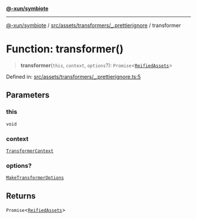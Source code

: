 [**@-xun/symbiote**](../../../../../README.md)

***

[@-xun/symbiote](../../../../../README.md) / [src/assets/transformers/\_.prettierignore](../README.md) / transformer

# Function: transformer()

> **transformer**(`this`, `context`, `options`?): `Promise`\<[`ReifiedAssets`](../../../type-aliases/ReifiedAssets.md)\>

Defined in: [src/assets/transformers/\_.prettierignore.ts:5](https://github.com/Xunnamius/symbiote/blob/f7f4f11c068a86260d039b5e973f62c23a3c8079/src/assets/transformers/_.prettierignore.ts#L5)

## Parameters

### this

`void`

### context

[`TransformerContext`](../../../type-aliases/TransformerContext.md)

### options?

[`MakeTransformerOptions`](../../../type-aliases/MakeTransformerOptions.md)

## Returns

`Promise`\<[`ReifiedAssets`](../../../type-aliases/ReifiedAssets.md)\>
